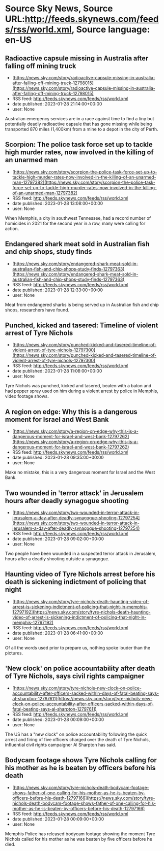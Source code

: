# Source Sky News, Source URL:http://feeds.skynews.com/feeds/rss/world.xml, Source language: en-US

## Radioactive capsule missing in Australia after falling off mining truck
 - [https://news.sky.com/story/radioactive-capsule-missing-in-australia-after-falling-off-mining-truck-12798015](https://news.sky.com/story/radioactive-capsule-missing-in-australia-after-falling-off-mining-truck-12798015)
 - RSS feed: http://feeds.skynews.com/feeds/rss/world.xml
 - date published: 2023-01-28 21:14:00+00:00
 - user: None

Australian emergency services are in a race against time to find a tiny but potentially deadly radioactive capsule that has gone missing while being transported 870 miles (1,400km) from a mine to a depot in the city of Perth.

## Scorpion: The police task force set up to tackle high murder rates, now involved in the killing of an unarmed man
 - [https://news.sky.com/story/scorpion-the-police-task-force-set-up-to-tackle-high-murder-rates-now-involved-in-the-killing-of-an-unarmed-man-12797382](https://news.sky.com/story/scorpion-the-police-task-force-set-up-to-tackle-high-murder-rates-now-involved-in-the-killing-of-an-unarmed-man-12797382)
 - RSS feed: http://feeds.skynews.com/feeds/rss/world.xml
 - date published: 2023-01-28 13:08:00+00:00
 - user: None

When Memphis, a city in southwest Tennessee, had a record number of homicides in 2021 for the second year in a row, many were calling for action.

## Endangered shark meat sold in Australian fish and chip shops, study finds
 - [https://news.sky.com/story/endangered-shark-meat-sold-in-australian-fish-and-chip-shops-study-finds-12797363](https://news.sky.com/story/endangered-shark-meat-sold-in-australian-fish-and-chip-shops-study-finds-12797363)
 - RSS feed: http://feeds.skynews.com/feeds/rss/world.xml
 - date published: 2023-01-28 12:33:00+00:00
 - user: None

Meat from endangered sharks is being served up in Australian fish and chip shops, researchers have found.

## Punched, kicked and tasered: Timeline of violent arrest of Tyre Nichols
 - [https://news.sky.com/story/punched-kicked-and-tasered-timeline-of-violent-arrest-of-tyre-nichols-12797300](https://news.sky.com/story/punched-kicked-and-tasered-timeline-of-violent-arrest-of-tyre-nichols-12797300)
 - RSS feed: http://feeds.skynews.com/feeds/rss/world.xml
 - date published: 2023-01-28 11:08:00+00:00
 - user: None

Tyre Nichols was punched, kicked and tasered, beaten with a baton and had pepper spray used on him during a violent arrest by police in Memphis, video footage shows.

## A region on edge: Why this is a dangerous moment for Israel and West Bank
 - [https://news.sky.com/story/a-region-on-edge-why-this-is-a-dangerous-moment-for-israel-and-west-bank-12797262](https://news.sky.com/story/a-region-on-edge-why-this-is-a-dangerous-moment-for-israel-and-west-bank-12797262)
 - RSS feed: http://feeds.skynews.com/feeds/rss/world.xml
 - date published: 2023-01-28 09:35:00+00:00
 - user: None

Make no mistake, this is a very dangerous moment for Israel and the West Bank.

## Two wounded in 'terror attack' in Jerusalem hours after deadly synagogue shooting
 - [https://news.sky.com/story/two-wounded-in-terror-attack-in-jerusalem-a-day-after-deadly-synagogue-shooting-12797254](https://news.sky.com/story/two-wounded-in-terror-attack-in-jerusalem-a-day-after-deadly-synagogue-shooting-12797254)
 - RSS feed: http://feeds.skynews.com/feeds/rss/world.xml
 - date published: 2023-01-28 09:02:00+00:00
 - user: None

Two people have been wounded in a suspected terror attack in Jerusalem, hours after a deadly shooting outside a synagogue.

## Haunting video of Tyre Nichols arrest before his death is sickening indictment of policing that night
 - [https://news.sky.com/story/tyre-nichols-death-haunting-video-of-arrest-is-sickening-indictment-of-policing-that-night-in-memphis-12797192](https://news.sky.com/story/tyre-nichols-death-haunting-video-of-arrest-is-sickening-indictment-of-policing-that-night-in-memphis-12797192)
 - RSS feed: http://feeds.skynews.com/feeds/rss/world.xml
 - date published: 2023-01-28 06:41:00+00:00
 - user: None

Of all the words used prior to prepare us, nothing spoke louder than the pictures.

## 'New clock' on police accountability after death of Tyre Nichols, says civil rights campaigner
 - [https://news.sky.com/story/tyre-nichols-new-clock-on-police-accountability-after-officers-sacked-within-days-of-fatal-beating-says-al-sharpton-12797611](https://news.sky.com/story/tyre-nichols-new-clock-on-police-accountability-after-officers-sacked-within-days-of-fatal-beating-says-al-sharpton-12797611)
 - RSS feed: http://feeds.skynews.com/feeds/rss/world.xml
 - date published: 2023-01-28 00:09:00+00:00
 - user: None

The US has a "new clock" on police accountability following the quick arrest and firing of five officers charged over the death of Tyre Nichols, influential civil rights campaigner Al Sharpton has said.

## Bodycam footage shows Tyre Nichols calling for his mother as he is beaten by officers before his death
 - [https://news.sky.com/story/tyre-nichols-death-bodycam-footage-shows-father-of-one-calling-for-his-mother-as-he-is-beaten-by-officers-before-his-death-12797166](https://news.sky.com/story/tyre-nichols-death-bodycam-footage-shows-father-of-one-calling-for-his-mother-as-he-is-beaten-by-officers-before-his-death-12797166)
 - RSS feed: http://feeds.skynews.com/feeds/rss/world.xml
 - date published: 2023-01-28 00:09:00+00:00
 - user: None

Memphis Police has released bodycam footage showing the moment Tyre Nichols called for his mother as he was beaten by five officers before he died.
